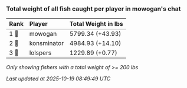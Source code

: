 ### Total weight of all fish caught per player in mowogan's chat

| Rank  | Player      | Total Weight in lbs |
|:------|:------------|:--------------------|
| 1 🥇  | mowogan     | 5799.34 (+43.93)    |
| 2 🥈  | konsminator | 4984.93 (+14.10)    |
| 3 🥉  | lolspers    | 1229.89 (+0.77)     |

_Only showing fishers with a total weight of >= 200 lbs_

_Last updated at 2025-10-19 08:49:49 UTC_